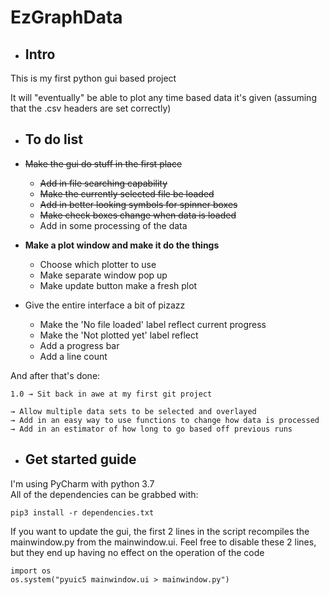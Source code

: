 # EzGraphData
- Intro
    -
This is my first python gui based project

It will "eventually" be able to plot any time based data it's given (assuming that the .csv headers are set correctly)


- To do list
    -

- ~~Make the gui do stuff in the first place~~
    - ~~Add in file searching capability~~
    - ~~Make the currently selected file be loaded~~
    - ~~Add in better looking symbols for spinner boxes~~
    - ~~Make check boxes change when data is loaded~~
    - Add in some processing of the data
    
- **Make a plot window and make it do the things**
    - Choose which plotter to use
    - Make separate window pop up
    - Make update button make a fresh plot
    
- Give the entire interface a bit of pizazz
    - Make the 'No file loaded' label reflect current progress
    - Make the 'Not plotted yet' label reflect 
    - Add a progress bar
    - Add a line count 

And after that's done:

	1.0 → Sit back in awe at my first git project

    → Allow multiple data sets to be selected and overlayed
    → Add in an easy way to use functions to change how data is processed
    → Add in an estimator of how long to go based off previous runs

- Get started guide
    - 

I'm using PyCharm with python 3.7 \
All of the dependencies can be grabbed with:

    pip3 install -r dependencies.txt
    
If you want to update the gui, the first 2 lines in the script recompiles the mainwindow.py from the mainwindow.ui. 
Feel free to disable these 2 lines, but they end up having no effect on the operation of the code

    import os
    os.system("pyuic5 mainwindow.ui > mainwindow.py")
    
